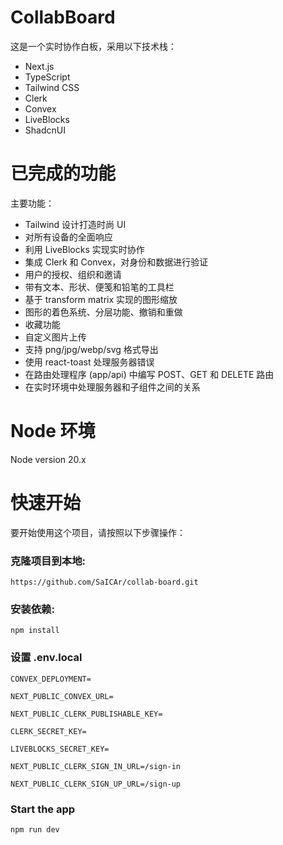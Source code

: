 # CollabBoard
这是一个实时协作白板，采用以下技术栈：
* Next.js
* TypeScript
* Tailwind CSS
* Clerk
* Convex 
* LiveBlocks
* ShadcnUI
# 已完成的功能
主要功能：
* Tailwind 设计打造时尚 UI
* 对所有设备的全面响应
* 利用 LiveBlocks 实现实时协作
* 集成 Clerk 和 Convex，对身份和数据进行验证
* 用户的授权、组织和邀请
* 带有文本、形状、便笺和铅笔的工具栏
* 基于 transform matrix 实现的图形缩放
* 图形的着色系统、分层功能、撤销和重做
* 收藏功能
* 自定义图片上传
* 支持 png/jpg/webp/svg 格式导出
* 使用 react-toast 处理服务器错误
* 在路由处理程序 (app/api) 中编写 POST、GET 和 DELETE 路由
* 在实时环境中处理服务器和子组件之间的关系
# Node 环境
Node version 20.x
# 快速开始
要开始使用这个项目，请按照以下步骤操作：
### 克隆项目到本地:
```
https://github.com/SaICAr/collab-board.git
```
### 安装依赖:
```
npm install
```
### 设置 .env.local
```
CONVEX_DEPLOYMENT=

NEXT_PUBLIC_CONVEX_URL=

NEXT_PUBLIC_CLERK_PUBLISHABLE_KEY=

CLERK_SECRET_KEY=

LIVEBLOCKS_SECRET_KEY=

NEXT_PUBLIC_CLERK_SIGN_IN_URL=/sign-in

NEXT_PUBLIC_CLERK_SIGN_UP_URL=/sign-up
```
### Start the app
```
npm run dev
```
